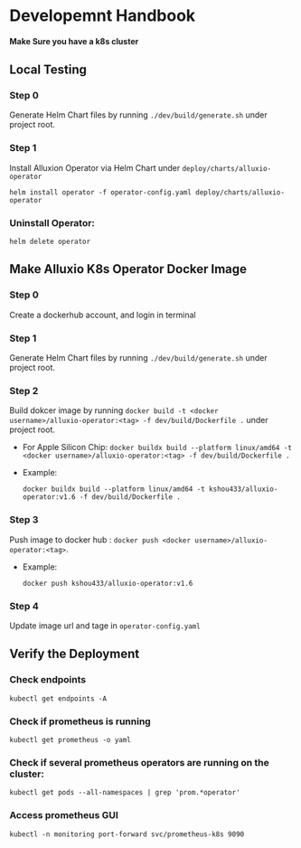 # Developemnt Handbook

#### Make Sure you have a k8s cluster

## Local Testing

### Step 0
Generate Helm Chart files by running `./dev/build/generate.sh` under project root.

### Step 1
Install Alluxion Operator via Helm Chart under `deploy/charts/alluxio-operator`
  ```shell
  helm install operator -f operator-config.yaml deploy/charts/alluxio-operator
  ```

### Uninstall Operator:
  ```shell
  helm delete operator 
  ```


## Make Alluxio K8s Operator Docker Image

### Step 0
Create a dockerhub account, and login in terminal

### Step 1
Generate Helm Chart files by running `./dev/build/generate.sh` under project root.

### Step 2
Build dokcer image by running `docker build -t <docker username>/alluxio-operator:<tag> -f dev/build/Dockerfile .` under project root.

* For Apple Silicon Chip: `docker buildx build --platform linux/amd64 -t <docker username>/alluxio-operator:<tag> -f dev/build/Dockerfile .`


* Example:
  ```shell
  docker buildx build --platform linux/amd64 -t kshou433/alluxio-operator:v1.6 -f dev/build/Dockerfile .
  ```

### Step 3
Push image to docker hub : `docker push <docker username>/alluxio-operator:<tag>`.

* Example:
  ```shell
  docker push kshou433/alluxio-operator:v1.6
  ```

### Step 4
Update image url and tage in ```operator-config.yaml```


## Verify the Deployment

### Check endpoints
```kubectl get endpoints -A```

### Check if prometheus is running
```kubectl get prometheus -o yaml```

### Check if several prometheus operators are running on the cluster:
```kubectl get pods --all-namespaces | grep 'prom.*operator'```

### Access prometheus GUI
```kubectl -n monitoring port-forward svc/prometheus-k8s 9090```
